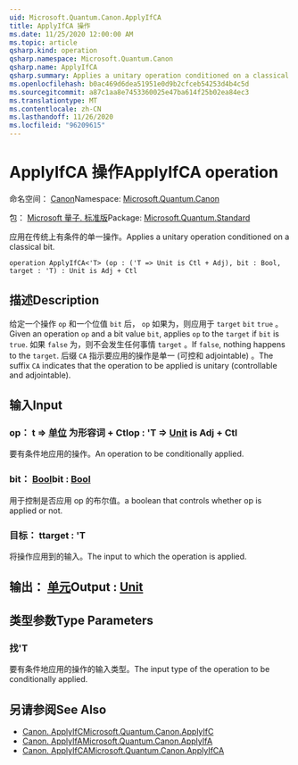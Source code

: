```yaml
---
uid: Microsoft.Quantum.Canon.ApplyIfCA
title: ApplyIfCA 操作
ms.date: 11/25/2020 12:00:00 AM
ms.topic: article
qsharp.kind: operation
qsharp.namespace: Microsoft.Quantum.Canon
qsharp.name: ApplyIfCA
qsharp.summary: Applies a unitary operation conditioned on a classical bit.
ms.openlocfilehash: b0ac469d6dea51951e0d9b2cfceb54253d4b4c5d
ms.sourcegitcommit: a87c1aa8e7453360025e47ba614f25b02ea84ec3
ms.translationtype: MT
ms.contentlocale: zh-CN
ms.lasthandoff: 11/26/2020
ms.locfileid: "96209615"
---
```

# <a name="applyifca-operation"></a><span data-ttu-id="bebaa-102">ApplyIfCA 操作</span><span class="sxs-lookup"><span data-stu-id="bebaa-102">ApplyIfCA operation</span></span>

<span data-ttu-id="bebaa-103">命名空间： [Canon](xref:Microsoft.Quantum.Canon)</span><span class="sxs-lookup"><span data-stu-id="bebaa-103">Namespace: [Microsoft.Quantum.Canon](xref:Microsoft.Quantum.Canon)</span></span>

<span data-ttu-id="bebaa-104">包： [Microsoft 量子. 标准版](https://nuget.org/packages/Microsoft.Quantum.Standard)</span><span class="sxs-lookup"><span data-stu-id="bebaa-104">Package: [Microsoft.Quantum.Standard](https://nuget.org/packages/Microsoft.Quantum.Standard)</span></span>


<span data-ttu-id="bebaa-105">应用在传统上有条件的单一操作。</span><span class="sxs-lookup"><span data-stu-id="bebaa-105">Applies a unitary operation conditioned on a classical bit.</span></span>

```qsharp
operation ApplyIfCA<'T> (op : ('T => Unit is Ctl + Adj), bit : Bool, target : 'T) : Unit is Adj + Ctl
```


## <a name="description"></a><span data-ttu-id="bebaa-106">描述</span><span class="sxs-lookup"><span data-stu-id="bebaa-106">Description</span></span>

<span data-ttu-id="bebaa-107">给定一个操作 `op` 和一个位值 `bit` 后， `op` 如果为，则应用于 `target` `bit` `true` 。</span><span class="sxs-lookup"><span data-stu-id="bebaa-107">Given an operation `op` and a bit value `bit`, applies `op` to the `target` if `bit` is `true`.</span></span> <span data-ttu-id="bebaa-108">如果 `false` 为，则不会发生任何事情 `target` 。</span><span class="sxs-lookup"><span data-stu-id="bebaa-108">If `false`, nothing happens to the `target`.</span></span>
<span data-ttu-id="bebaa-109">后缀 `CA` 指示要应用的操作是单一 (可控和 adjointable) 。</span><span class="sxs-lookup"><span data-stu-id="bebaa-109">The suffix `CA` indicates that the operation to be applied is unitary (controllable and adjointable).</span></span>

## <a name="input"></a><span data-ttu-id="bebaa-110">输入</span><span class="sxs-lookup"><span data-stu-id="bebaa-110">Input</span></span>

### <a name="op--t--unit--is-adj--ctl"></a><span data-ttu-id="bebaa-111">op： t => [单位](xref:microsoft.quantum.lang-ref.unit)  为形容词 + Ctl</span><span class="sxs-lookup"><span data-stu-id="bebaa-111">op : 'T => [Unit](xref:microsoft.quantum.lang-ref.unit)  is Adj + Ctl</span></span>

<span data-ttu-id="bebaa-112">要有条件地应用的操作。</span><span class="sxs-lookup"><span data-stu-id="bebaa-112">An operation to be conditionally applied.</span></span>


### <a name="bit--bool"></a><span data-ttu-id="bebaa-113">bit： [Bool](xref:microsoft.quantum.lang-ref.bool)</span><span class="sxs-lookup"><span data-stu-id="bebaa-113">bit : [Bool](xref:microsoft.quantum.lang-ref.bool)</span></span>

<span data-ttu-id="bebaa-114">用于控制是否应用 op 的布尔值。</span><span class="sxs-lookup"><span data-stu-id="bebaa-114">a boolean that controls whether op is applied or not.</span></span>


### <a name="target--t"></a><span data-ttu-id="bebaa-115">目标： t</span><span class="sxs-lookup"><span data-stu-id="bebaa-115">target : 'T</span></span>

<span data-ttu-id="bebaa-116">将操作应用到的输入。</span><span class="sxs-lookup"><span data-stu-id="bebaa-116">The input to which the operation is applied.</span></span>



## <a name="output--unit"></a><span data-ttu-id="bebaa-117">输出： [单元](xref:microsoft.quantum.lang-ref.unit)</span><span class="sxs-lookup"><span data-stu-id="bebaa-117">Output : [Unit](xref:microsoft.quantum.lang-ref.unit)</span></span>



## <a name="type-parameters"></a><span data-ttu-id="bebaa-118">类型参数</span><span class="sxs-lookup"><span data-stu-id="bebaa-118">Type Parameters</span></span>

### <a name="t"></a><span data-ttu-id="bebaa-119">找</span><span class="sxs-lookup"><span data-stu-id="bebaa-119">'T</span></span>

<span data-ttu-id="bebaa-120">要有条件地应用的操作的输入类型。</span><span class="sxs-lookup"><span data-stu-id="bebaa-120">The input type of the operation to be conditionally applied.</span></span>

## <a name="see-also"></a><span data-ttu-id="bebaa-121">另请参阅</span><span class="sxs-lookup"><span data-stu-id="bebaa-121">See Also</span></span>

- [<span data-ttu-id="bebaa-122">Canon. ApplyIfC</span><span class="sxs-lookup"><span data-stu-id="bebaa-122">Microsoft.Quantum.Canon.ApplyIfC</span></span>](xref:Microsoft.Quantum.Canon.ApplyIfC)
- [<span data-ttu-id="bebaa-123">Canon. ApplyIfA</span><span class="sxs-lookup"><span data-stu-id="bebaa-123">Microsoft.Quantum.Canon.ApplyIfA</span></span>](xref:Microsoft.Quantum.Canon.ApplyIfA)
- [<span data-ttu-id="bebaa-124">Canon. ApplyIfCA</span><span class="sxs-lookup"><span data-stu-id="bebaa-124">Microsoft.Quantum.Canon.ApplyIfCA</span></span>](xref:Microsoft.Quantum.Canon.ApplyIfCA)